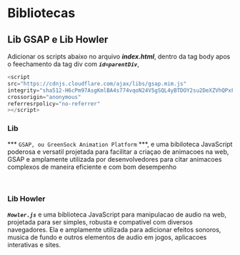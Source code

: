 # Bibliotecas 

## Lib GSAP e Lib Howler 
<p>

Adicionar os scripts abaixo no arquivo ***index.html***, dentro da tag body apos o feechamento da tag div com ***```id=parentDiv```***,
</p>

```javascript 
<script
src="https://cdnjs.cloudflare.com/ajax/libs/gsap.mim.js"
integrity="sha512-H6cPm97AsgKmlBA4s774vqoN24V5gSQL4yBTDOY2su2DeXZVhQPxFK4P6GPdnZqN9fg1G3cMv5w07e6cFLZQ=="
crossorigin="anonymous"
referresrpolicy="no-referrer"
></script>

```
### Lib

<p>

*** ```GSAP, ou GreenSock Animation Platform``` ***, e uma bibiloteca JavaScript poderosa e versatil projetada para facilitar a criaçao de animacoes na web, GSAP e amplamente utilizada por desenvolvedores para citar animacoes complexos de maneira eficiente e com bom desempenho 

<p>

<br />

### Lib Howler

<P>

***```Howler.js```*** e uma biblioteca JavaScript para manipulacao de audio na web, projetada para ser simples, robusta e compativel com diversos navegadores. Ela e amplamente utilizada para adicionar efeitos sonoros, musica de fundo e outros elementos de audio em jogos, aplicacoes interativas e sites.

</p>